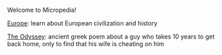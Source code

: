 Welcome to Micropedia!

[Europe](europe): learn about European civilization and history

[The Odyssey](odyssey): ancient greek poem about a guy who takes 10 years to get back home, only to find that his wife is cheating on him

